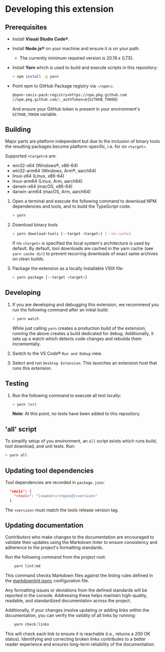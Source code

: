 # Developing this extension

## Prerequisites

- Install **Visual Studio Code®**.
- Install **Node.js®** on your machine and ensure it is on your path.
    - The currently minimum required version is 20.19.x (LTS).
- Install **Yarn** which is used to build and execute scripts in this repository:

  ```sh
  > npm install -g yarn
  ```

- Point npm to GitHub Package registry via `~/npmrc`:
  
  ```txt
  @open-cmsis-pack:registry=https://npm.pkg.github.com
  //npm.pkg.github.com/:_authToken=${GITHUB_TOKEN}
  ```

  And ensure your GitHub token is present in your environment's
  `GITHUB_TOKEN` variable.

## Building

Major parts are platform independent but due to the inclusion of binary tools the resulting
packages become platform-specific, i.e. for on `<target>`.

Supported `<target>`s are:

- win32-x64 (Windows®, x86-64)
- win32-arm64 (Windows, Arm®, aarch64)
- linux-x64 (Linux, x86-64)
- linux-arm64 (Linux, Arm, aarch64)
- darwin-x64 (macOS, x86-64)
- darwin-arm64 (macOS, Arm, aarch64)

1. Open a terminal and execute the following command to download NPM dependencies and tools, and
   to build the TypeScript code:

    ```sh
    > yarn
    ```

2. Download binary tools

    ```sh
    > yarn download-tools [--target <target>] [--no-cache]
    ```

    If no `<target>` is specified the local system's architecture is used by default.
    By default, tool downloads are cached in the yarn cache (see `yarn cache dir`) to prevent
    recurring downloads of exact same archives on clean builds.

3. Package the extension as a locally installable VSIX file:

    ```sh
    > yarn package [--target <target>]
    ```

## Developing

1. If you are developing and debugging this extension, we recommend you run the following command
   after an initial build:

    ```sh
    > yarn watch
    ```

    While just calling `yarn` creates a production build of the extension, running the above
    creates a build dedicated for debug. Additionally, it sets up a watch which detects code
    changes and rebuilds them incrementally.

2. Switch to the VS Code® `Run and Debug` view.

3. Select and run `Desktop Extension`. This launches an extension host that runs this extension.

## Testing

1. Run the following command to execute all test locally:

    ```sh
    > yarn test
    ```

    **Note**: At this point, no tests have been added to this repository.

## 'all' script

To simplify setup of you environment, an `all` script exists which runs build, tool download,
and unit tests. Run:

```sh
> yarn all
```

## Updating tool dependencies

Tool dependencies are recorded in `package.json`:

```json
  "cmsis": {
    "<tool>": "[<owner>/<repo>@]<version>"
  }
````

The `<version>` must match the tools release version tag.

## Updating documentation

Contributors who make changes to the documentation are encouraged to validate their updates using the
Markdown linter to ensure consistency and adherence to the project's formatting standards.

Run the following command from the project root:

```bash
    yarn lint:md
````

This command checks Markdown files against the linting rules defined in the
[markdownlint.jsonc](./.github/markdownlint.jsonc) configuration file.

Any formatting issues or deviations from the defined standards will be reported in the console. Addressing these helps
maintain high-quality, readable, and standardized documentation across the project.

Additionally, if your changes involve updating or adding links within the documentation, you can verify the validity
of all links by running:

```bash
    yarn check:links
````

This will check each link to ensure it is reachable (i.e., returns a 200 OK status). Identifying and correcting broken
links contributes to a better reader experience and ensures long-term reliability of the documentation.
